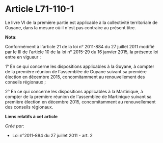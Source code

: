 # Article L71-110-1

Le livre VI de la première partie est applicable à la collectivité territoriale de Guyane, dans la mesure où il n'est pas
contraire au présent titre.

**Nota:**

Conformément à l'article 21 de la loi n° 2011-884 du 27 juillet 2011 modifié par le III de l'article 10 de la loi n° 2015-29
du 16 janvier 2015, la présente loi entre en vigueur :

1° En ce qui concerne les dispositions applicables à la Guyane, à compter de la première réunion de l'assemblée de Guyane
suivant sa première élection en décembre 2015, concomitamment au renouvellement des conseils régionaux ;

2° En ce qui concerne les dispositions applicables à la Martinique, à compter de la première réunion de l'assemblée de
Martinique suivant sa première élection en décembre 2015, concomitamment au renouvellement des conseils régionaux.

**Liens relatifs à cet article**

_Créé par_:

  - Loi n°2011-884 du 27 juillet 2011 - art. 2
